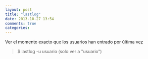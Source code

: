 ```yaml
---
layout: post
title: "lastlog"
date: 2013-10-27 13:54
comments: true
categories: 
---
```

Ver el momento exacto que los usuarios han entrado por última vez 

>$ lastlog -u usuario  (solo ver a "usuario")

